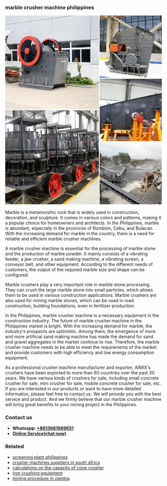 <h3>marble crusher machine philippines</h3><img src='1708587057.jpg' alt=''><p>Marble is a metamorphic rock that is widely used in construction, decoration, and sculpture. It comes in various colors and patterns, making it a popular choice for homeowners and architects. In the Philippines, marble is abundant, especially in the provinces of Romblon, Cebu, and Bulacan. With the increasing demand for marble in the country, there is a need for reliable and efficient marble crusher machines.</p><p>A marble crusher machine is essential for the processing of marble stone and the production of marble powder. It mainly consists of a vibrating feeder, a jaw crusher, a sand making machine, a vibrating screen, a conveyor belt, and other equipment. According to the different needs of customers, the output of the required marble size and shape can be configured.</p><p>Marble crushers play a very important role in marble stone processing. They can crush the large marble stone into small particles, which allows them to be used in various construction applications. Marble crushers are also used for mining marble stones, which can be used in road construction, building foundations, even in fertilizer production.</p><p>In the Philippines, marble crusher machine is a necessary equipment in the construction industry. The future of marble crusher machine in the Philippines market is bright. With the increasing demand for marble, the industry's prospects are optimistic. Among them, the emergence of more and more artificial sand making machine has made the demand for sand and gravel aggregates in the market continue to rise. Therefore, the marble crusher machine needs to be able to meet the requirements of the market and provide customers with high efficiency and low energy consumption equipment.</p><p>As a professional crusher machine manufacturer and exporter, AIMIX's crushers have been exported to more than 60 countries over the past 30 years. We have various kinds of crushers for sale, including small concrete crusher for sale, mini crusher for sale, mobile concrete crusher for sale, etc. If you are interested in our products or want to have more detailed information, please feel free to contact us. We will provide you with the best service and product. And we firmly believe that our marble crusher machine will bring great benefits to your mining project in the Philippines.</p><h3>Contact us</h3><ul><li><strong>Whatsapp:&nbsp;<a href="https://wa.me/8613661969651">+8613661969651</a></strong></li><li><a href="https://swt.shibang-china.com/?git&amp;zhl&amp;marble crusher machine philippines"><strong>Online Service(chat now)</strong></a></li></ul><h3>Related</h3><ul><li><a href='screening plant philippines.md'>screening plant philippines</a></li><li><a href='crusher machines suppliers in south africa.md'>crusher machines suppliers in south africa</a></li><li><a href='calculations on the capacity of cone crusher.md'>calculations on the capacity of cone crusher</a></li><li><a href='iron crushing equipment.md'>iron crushing equipment</a></li><li><a href='mining procedure in zambia.md'>mining procedure in zambia</a></li></ul>